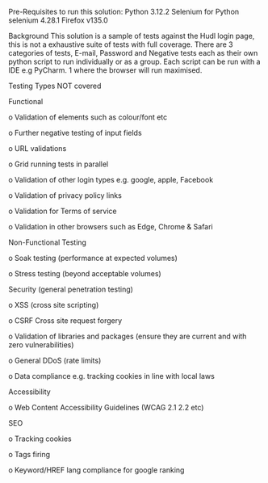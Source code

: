 Pre-Requisites to run this solution: 
Python 3.12.2
Selenium for Python selenium 4.28.1
Firefox v135.0

Background
This solution is a sample of tests against the Hudl login page, this is not a exhaustive suite of tests with full coverage. There are 3 categories of tests, E-mail, Password and Negative tests each as their own python script to run individually or as a group. Each script can be run with a IDE e.g PyCharm. 1 where the browser will run maximised. 

Testing Types NOT covered

Functional

  o	Validation of elements such as colour/font etc
  
  o	Further negative testing of input fields 
  
  o	URL validations 
  
  o	Grid running tests in parallel
  
  o	Validation of other login types e.g. google, apple, Facebook
  
  o	Validation of privacy policy links 
  
  o	Validation for Terms of service 
  
  o	Validation in other browsers such as Edge, Chrome & Safari

Non-Functional Testing

  o	Soak testing (performance at expected volumes)
  
  o	Stress testing (beyond acceptable volumes)

 Security (general penetration testing)	
 
  o	XSS (cross site scripting)
  
  o	CSRF Cross site request forgery 
  
  o	Validation of libraries and packages (ensure they are current and with zero vulnerabilities)
  
  o	General DDoS (rate limits)
  
  o	Data compliance e.g. tracking cookies in line with local laws

Accessibility 

  o	Web Content Accessibility Guidelines (WCAG 2.1 2.2 etc)
  
SEO

  o	Tracking cookies 
  
  o	Tags firing 
  
  o	Keyword/HREF lang compliance for google ranking
  




